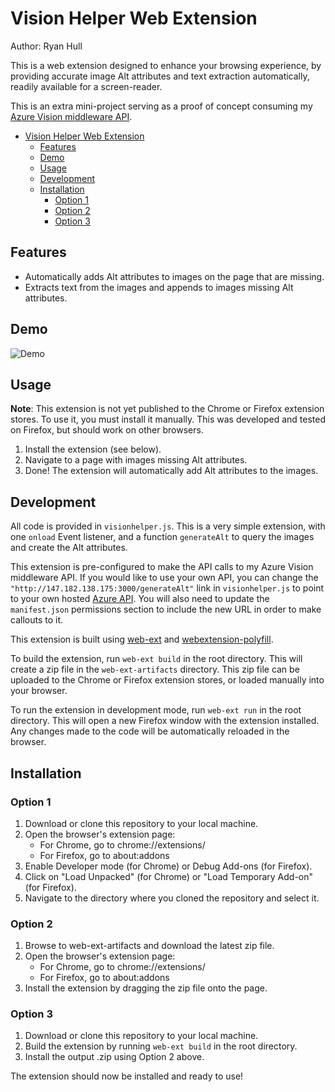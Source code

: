 # Vision Helper Web Extension

Author: Ryan Hull

This is a web extension designed to enhance your browsing experience, by providing accurate image Alt attributes and text extraction automatically, readily available for a screen-reader.

This is an extra mini-project serving as a proof of concept consuming my [Azure Vision middleware API](https://github.com/HullRyan/ITIS-6177-Final-Project).

- [Vision Helper Web Extension](#vision-helper-web-extension)
  - [Features](#features)
  - [Demo](#demo)
  - [Usage](#usage)
  - [Development](#development)
  - [Installation](#installation)
    - [Option 1](#option-1)
    - [Option 2](#option-2)
    - [Option 3](#option-3)


## Features

- Automatically adds Alt attributes to images on the page that are missing.
- Extracts text from the images and appends to images missing Alt attributes.

## Demo

![Demo](./demo.gif)

## Usage

**Note**: This extension is not yet published to the Chrome or Firefox extension stores. To use it, you must install it manually. This was developed and tested on Firefox, but should work on other browsers.

1. Install the extension (see below).
2. Navigate to a page with images missing Alt attributes.
3. Done! The extension will automatically add Alt attributes to the images.

## Development

All code is provided in `visionhelper.js`. This is a very simple extension, with one `onload` Event listener, and a function `generateAlt` to query the images and create the Alt attributes.

This extension is pre-configured to make the API calls to my Azure Vision middleware API. If you would like to use your own API, you can change the `"http://147.182.138.175:3000/generateAlt"` link in `visionhelper.js` to point to your own hosted [Azure API](https://github.com/HullRyan/ITIS-6177-Final-Project). You will also need to update the `manifest.json` permissions section to include the new URL in order to make callouts to it.

This extension is built using [web-ext](https://extensionworkshop.com/documentation/develop/getting-started-with-web-ext/) and [webextension-polyfill](https://github.com/mozilla/webextension-polyfill).  

To build the extension, run `web-ext build` in the root directory. This will create a zip file in the `web-ext-artifacts` directory. This zip file can be uploaded to the Chrome or Firefox extension stores, or loaded manually into your browser.

To run the extension in development mode, run `web-ext run` in the root directory. This will open a new Firefox window with the extension installed. Any changes made to the code will be automatically reloaded in the browser.

## Installation

### Option 1

1. Download or clone this repository to your local machine.
2. Open the browser's extension page:
    - For Chrome, go to chrome://extensions/
    - For Firefox, go to about:addons
3. Enable Developer mode (for Chrome) or Debug Add-ons (for Firefox).
4. Click on "Load Unpacked" (for Chrome) or "Load Temporary Add-on" (for Firefox).
5. Navigate to the directory where you cloned the repository and select it.

### Option 2

1. Browse to web-ext-artifacts and download the latest zip file.
2. Open the browser's extension page:
    - For Chrome, go to chrome://extensions/
    - For Firefox, go to about:addons
3. Install the extension by dragging the zip file onto the page.

### Option 3

1. Download or clone this repository to your local machine.
2. Build the extension by running `web-ext build` in the root directory.
3. Install the output .zip using Option 2 above.

The extension should now be installed and ready to use!  
